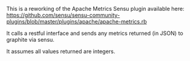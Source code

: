This is a reworking of the Apache Metrics Sensu plugin available
here: https://github.com/sensu/sensu-community-plugins/blob/master/plugins/apache/apache-metrics.rb

It calls a restful interface and sends any metrics returned (in JSON) to graphite via sensu.

It assumes all values returned are integers.
